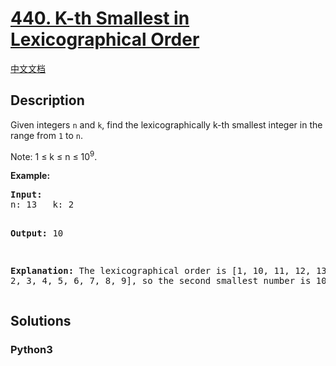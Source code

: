 # [440. K-th Smallest in Lexicographical Order](https://leetcode.com/problems/k-th-smallest-in-lexicographical-order)

[中文文档](/leetcode/0400-0499/0440.K-th%20Smallest%20in%20Lexicographical%20Order/README.md)

## Description

<p>Given integers <code>n</code> and <code>k</code>, find the lexicographically k-th smallest integer in the range from <code>1</code> to <code>n</code>.</p>

<p>Note: 1 &le; k &le; n &le; 10<sup>9</sup>.</p>

<p><b>Example:</b>
<pre>
<b>Input:</b>
n: 13   k: 2

<b>Output:</b>
10

<b>Explanation:</b>
The lexicographical order is [1, 10, 11, 12, 13, 2, 3, 4, 5, 6, 7, 8, 9], so the second smallest number is 10.
</pre>
</p>


## Solutions

<!-- tabs:start -->

### **Python3**

```python

```

<!-- tabs:end -->
